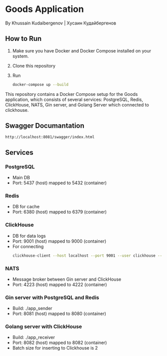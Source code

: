 # Goods Application

By Khussain Kudaibergenov | Хусаин Кудайбергенов

## How to Run

1. Make sure you have Docker and Docker Compose installed on your system.

2. Clone this repository

3. Run
    ```bash
   docker-compose up --build

This repository contains a Docker Compose setup for the Goods application, which consists of several services: PostgreSQL, Redis, ClickHouse, NATS, Gin server, and Golang Server which connected to clickhouse.

## Swagger Documantation
```
http://localhost:8081/swagger/index.html
``` 

## Services

### PostgreSQL
- Main DB
- Port: 5437 (host) mapped to 5432 (container)

### Redis
- DB for cache
- Port: 6380 (host) mapped to 6379 (container)

### ClickHouse
- DB for data logs
- Port: 9001 (host) mapped to 9000 (container)
- For connecting
   ```bash
  clickhouse-client --host localhost --port 9001 --user clickhouse --password clickhouse

### NATS
- Message broker between Gin server and ClickHouse
- Port: 4223 (host) mapped to 4222 (container)

### Gin server with PostgreSQL and  Redis
- Build: ./app_sender
- Port: 8081 (host) mapped to 8080 (container)

### Golang server with ClickHouse
- Build: ./app_receiver
- Port: 8082 (host) mapped to 8082 (container)
- Batch size for inserting to Clickhouse is 2
